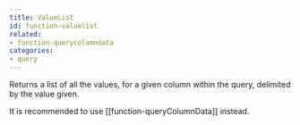```yaml
---
title: ValueList
id: function-valuelist
related:
- function-querycolumndata
categories:
- query
---
```


Returns a list of all the values, for a given column within the query, delimited by the value given.

It is recommended to use [[function-queryColumnData]] instead.
